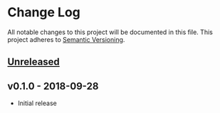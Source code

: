 # Change Log

All notable changes to this project will be documented in this file.
This project adheres to [Semantic Versioning](http://semver.org/).

## [Unreleased]

## v0.1.0 - 2018-09-28

- Initial release

[Unreleased]: https://github.com/japaric/stack-sizes/compare/v0.1.0...HEAD
